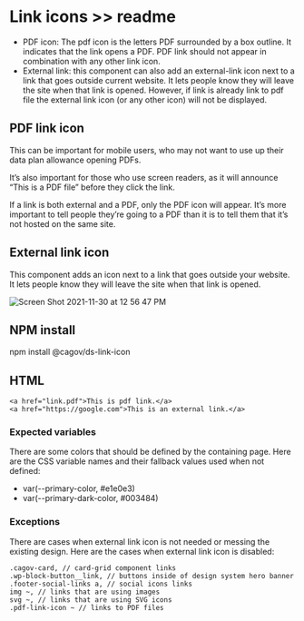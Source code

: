# Link icons >> readme

- PDF icon: The pdf icon is the letters PDF surrounded by a box outline. It indicates that the link opens a PDF. PDF link should not appear in combination with any other link icon.
- External link: this component can also add an external-link icon next to a link that goes outside current website. It lets people know they will leave the site when that link is opened. However, if link is already link to pdf file the external link icon (or any other icon) will not be displayed.


## PDF link icon

This can be important for mobile users, who may not want to use up their data plan allowance opening PDFs.

It’s also important for those who use screen readers, as it will announce “This is a PDF file” before they click the link.

If a link is both external and a PDF, only the PDF icon will appear. It’s more important to tell people they’re going to a PDF than it is to tell them that it’s not hosted on the same site.

##  External link icon
This component adds an icon next to a link that goes outside your website. It lets people know they will leave the site when that link is opened.

![Screen Shot 2021-11-30 at 12 56 47 PM](https://user-images.githubusercontent.com/31669748/144338964-a374ffb2-7d45-42a6-9487-49fe856a5208.png)


## NPM install

npm install @cagov/ds-link-icon


## HTML

```
<a href="link.pdf">This is pdf link.</a>
<a href="https://google.com">This is an external link.</a>

```

### Expected variables

There are some colors that should be defined by the containing page. Here are the CSS variable names and their fallback values used when not defined:


- var(--primary-color, #e1e0e3)
- var(--primary-dark-color, #003484)

### Exceptions

There are cases when external link icon is not needed or messing the existing design. Here are the cases when external link icon is disabled:

```
.cagov-card, // card-grid component links
.wp-block-button__link, // buttons inside of design system hero banner
.footer-social-links a, // social icons links
img ~, // links that are using images
svg ~, // links that are using SVG icons
.pdf-link-icon ~ // links to PDF files

```
